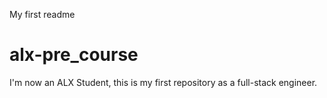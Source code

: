 My first readme
# alx-pre_course
I'm now an ALX Student, this is my first repository as a full-stack engineer.
